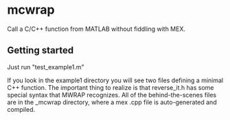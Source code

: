 # mcwrap

Call a C/C++ function from MATLAB without fiddling with MEX.

## Getting started

Just run "test_example1.m"

If you look in the example1 directory you will see two files defining a minimal C++ function. The important thing to realize is that reverse_it.h has some special syntax that MWRAP recognizes. All of the behind-the-scenes files are in the _mcwrap directory, where a mex .cpp file is auto-generated and compiled.






